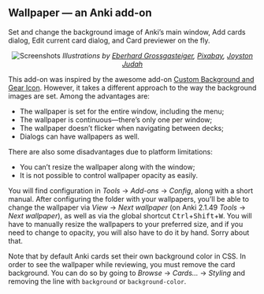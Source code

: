 ## Wallpaper — an Anki add-on

Set and change the background image of Anki’s main window, Add cards dialog,
Edit current card dialog, and Card previewer on the fly.

<p align="center">
  <img alt="Screenshots" src="https://user-images.githubusercontent.com/1710718/169703704-e21af84e-b67e-46fb-86b6-ca5ade7315ac.png">
  <i>
    Illustrations by
    <a href="https://www.pexels.com/photo/snow-capped-mountain-under-cloudy-sky-3389536/">
      Eberhard Grossgasteiger</a>,
    <a href="https://www.pexels.com/photo/empty-brown-canvas-235985/">
      Pixabay</a>,
    <a href="https://www.pexels.com/photo/white-and-black-mountain-wallpaper-933054/">
      Joyston Judah</a>
  </i>
</p>

This add-on was inspired by the awesome add-on 
[Custom Background and Gear Icon](https://github.com/AnKingMed/Custom-background-image-and-gear-icon). 
However, it takes a different approach to the way the background images are set. 
Among the advantages are:
* The wallpaper is set for the entire window, including the menu;
* The wallpaper is continuous—there’s only one per window;
* The wallpaper doesn’t flicker when navigating between decks;
* Dialogs can have wallpapers as well.

There are also some disadvantages due to platform limitations:
* You can’t resize the wallpaper along with the window;
* It is not possible to control wallpaper opacity as easily.

You will find configuration in _Tools_ → _Add-ons_ → _Config_, along with a short manual.
After configuring the folder with your wallpapers, 
you’ll be able to change the wallpaper via _View_ → _Next wallpaper_ 
(on Anki 2.1.49 _Tools_ → _Next wallpaper_),
as well as via the global shortcut <kbd>Ctrl</kbd>+<kbd>Shift</kbd>+<kbd>W</kbd>.
You will have to manually resize the wallpapers to your preferred size,
and if you need to change to opacity, you will also have to do it by hand. 
Sorry about that.

Note that by default Anki cards set their own background color in CSS.
In order to see the wallpaper while reviewing, you must remove the card background.
You can do so by going to _Browse_ → _Cards…_ → _Styling_ 
and removing the line with `background` or `background-color`.